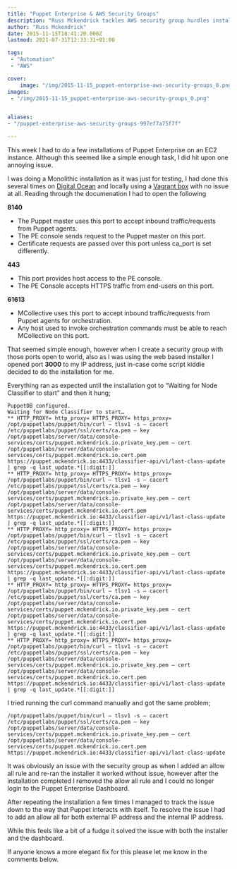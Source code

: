 ```yaml
---
title: "Puppet Enterprise & AWS Security Groups"
description: "Russ Mckendrick tackles AWS security group hurdles installing Puppet Enterprise, resolves by temporarily allowing all traffic."
author: "Russ Mckendrick"
date: 2015-11-15T18:41:20.000Z
lastmod: 2021-07-31T12:33:31+01:00

tags:
 - "Automation"
 - "AWS"

cover:
    image: "/img/2015-11-15_puppet-enterprise-aws-security-groups_0.png" 
images:
 - "/img/2015-11-15_puppet-enterprise-aws-security-groups_0.png"


aliases:
- "/puppet-enterprise-aws-security-groups-997ef7a75f7f"

---
```


This week I had to do a few installations of Puppet Enterprise on an EC2 instance. Although this seemed like a simple enough task, I did hit upon one annoying issue.

I was doing a Monolithic installation as it was just for testing, I had done this several times on [Digital Ocean](https://www.digitalocean.com/?refcode=52ec4dc3647e) and locally using a [Vagrant box](https://atlas.hashicorp.com/russmckendrick/) with no issue at all. Reading through the documenation I had to open the following

**8140**

- The Puppet master uses this port to accept inbound traffic/requests from Puppet agents.
- The PE console sends request to the Puppet master on this port.
- Certificate requests are passed over this port unless ca_port is set differently.

**443**

- This port provides host access to the PE console.
- The PE Console accepts HTTPS traffic from end-users on this port.

**61613**

- MCollective uses this port to accept inbound traffic/requests from Puppet agents for orchestration.
- Any host used to invoke orchestration commands must be able to reach MCollective on this port.

That seemed simple enough, however when I create a security group with those ports open to world, also as I was using the web based installer I opened port **3000** to my IP address, just in-case come script kiddie decided to do the installation for me.

Everything ran as expected until the installation got to “Waiting for Node Classifier to start” and then it hung;

```
PuppetDB configured.
Waiting for Node Classifier to start…
** HTTP_PROXY= http_proxy= HTTPS_PROXY= https_proxy= /opt/puppetlabs/puppet/bin/curl — tlsv1 -s — cacert /etc/puppetlabs/puppet/ssl/certs/ca.pem — key /opt/puppetlabs/server/data/console-services/certs/puppet.mckendrick.io.private_key.pem — cert /opt/puppetlabs/server/data/console-services/certs/puppet.mckendrick.io.cert.pem https://puppet.mckendrick.io:4433/classifier-api/v1/last-class-update | grep -q last_update.*[[:digit:]]
** HTTP_PROXY= http_proxy= HTTPS_PROXY= https_proxy= /opt/puppetlabs/puppet/bin/curl — tlsv1 -s — cacert /etc/puppetlabs/puppet/ssl/certs/ca.pem — key /opt/puppetlabs/server/data/console-services/certs/puppet.mckendrick.io.private_key.pem — cert /opt/puppetlabs/server/data/console-services/certs/puppet.mckendrick.io.cert.pem https://puppet.mckendrick.io:4433/classifier-api/v1/last-class-update | grep -q last_update.*[[:digit:]]
** HTTP_PROXY= http_proxy= HTTPS_PROXY= https_proxy= /opt/puppetlabs/puppet/bin/curl — tlsv1 -s — cacert /etc/puppetlabs/puppet/ssl/certs/ca.pem — key /opt/puppetlabs/server/data/console-services/certs/puppet.mckendrick.io.private_key.pem — cert /opt/puppetlabs/server/data/console-services/certs/puppet.mckendrick.io.cert.pem https://puppet.mckendrick.io:4433/classifier-api/v1/last-class-update | grep -q last_update.*[[:digit:]]
** HTTP_PROXY= http_proxy= HTTPS_PROXY= https_proxy= /opt/puppetlabs/puppet/bin/curl — tlsv1 -s — cacert /etc/puppetlabs/puppet/ssl/certs/ca.pem — key /opt/puppetlabs/server/data/console-services/certs/puppet.mckendrick.io.private_key.pem — cert /opt/puppetlabs/server/data/console-services/certs/puppet.mckendrick.io.cert.pem https://puppet.mckendrick.io:4433/classifier-api/v1/last-class-update | grep -q last_update.*[[:digit:]]
** HTTP_PROXY= http_proxy= HTTPS_PROXY= https_proxy= /opt/puppetlabs/puppet/bin/curl — tlsv1 -s — cacert /etc/puppetlabs/puppet/ssl/certs/ca.pem — key /opt/puppetlabs/server/data/console-services/certs/puppet.mckendrick.io.private_key.pem — cert /opt/puppetlabs/server/data/console-services/certs/puppet.mckendrick.io.cert.pem https://puppet.mckendrick.io:4433/classifier-api/v1/last-class-update | grep -q last_update.*[[:digit:]]
```

I tried running the curl command manually and got the same problem;

```
/opt/puppetlabs/puppet/bin/curl — tlsv1 -s — cacert /etc/puppetlabs/puppet/ssl/certs/ca.pem — key /opt/puppetlabs/server/data/console-services/certs/puppet.mckendrick.io.private_key.pem — cert /opt/puppetlabs/server/data/console-services/certs/puppet.mckendrick.io.cert.pem https://puppet.mckendrick.io:4433/classifier-api/v1/last-class-update
```

It was obviously an issue with the security group as when I added an allow all rule and re-ran the installer it worked without issue, however after the installation completed I removed the allow all rule and I could no longer login to the Puppet Enterprise Dashboard.

After repeating the installation a few times I managed to track the issue down to the way that Puppet interacts with itself. To resolve the issue I had to add an allow all for both external IP address and the internal IP address.

While this feels like a bit of a fudge it solved the issue with both the installer and the dashboard.

If anyone knows a more elegant fix for this please let me know in the comments below.

